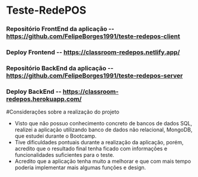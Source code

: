 # Teste-RedePOS

### Repositório FrontEnd da aplicação -- https://github.com/FelipeBorges1991/teste-redepos-client

### Deploy Frontend -- https://classroom-redepos.netlify.app/

### Repositório BackEnd da aplicação -- https://github.com/FelipeBorges1991/teste-redepos-server

### Deploy BackEnd -- https://classroom-redepos.herokuapp.com/


#Considerações sobre a realização do projeto

- Visto que não possuo conhecimento concreto de bancos de dados SQL, realizei a aplicação utilizando banco de dados não relacional, MongoDB, que estudei durante o Bootcamp.
- Tive dificuldades pontuais durante a realização da aplicação, porém, acredito que o resultado final tenha ficado com informações e funcionalidades suficientes para o teste.
- Acredito que a aplicação tenha muito a melhorar e que com mais tempo poderia implementar mais algumas funções e design.
